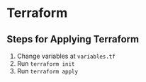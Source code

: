 # Terraform

## Steps for Applying Terraform

1. Change variables at `variables.tf`
2. Run `terraform init`
3. Run `terraform apply`
